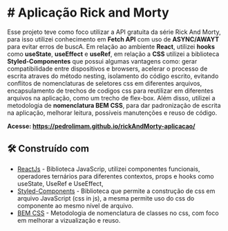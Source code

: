 
# # Aplicação Rick and Morty

Esse projeto teve como foco utilizar a API gratuita da série Rick And Morty, para isso utilizei conhecimento em <strong>Fetch API</strong> com uso de <strong>ASYNC/AWAYT</strong> para evitar erros de buscA. Em relação ao ambiente <strong>React</strong>, utilizei <strong>hooks</strong> como <strong>useState</strong>, <strong>useEffect</strong> e <strong>useRef</strong>, em relação a <strong>CSS</strong> utilizei a biblioteca <strong>Styled-Componentes</strong> que possui algumas vantagens como: gerar compatibilidade entre dispositivos e browsers, acelerar o processo de escrita atraves do método nesting, isolamento do código escrito, evitando conflitos de nomenclaturas de seletores css em diferentes arquivos, encapsulamento de trechos de codigos css para reutilizar em diferentes arquivos na aplicação, como um trecho de flex-box. Além disso, utilizei a metodologia de <strong>nomenclatura BEM CSS</strong>, para dar padronização de escrita na aplicação, melhorar leitura, possíveis manutenções e reuso de código.

<strong>Acesse: https://pedrolimam.github.io/rickAndMorty-aplicacao/ </strong>

## 🛠️ Construído com

* [ReactJs](https://pt-br.reactjs.org/) - Biblioteca JavaScrip, utilizei componentes funcionais, operadores ternários para diferentes contextos, props e hooks como useState, UseRef e UseEffect, 
* [Styled-Components](https://styled-components.com/docs) - Biblioteca que permite a construção de css em arquivo JavaScript (css in js), a mesma permite uso do css do componente ao mesmo nível de arquivo.
* [BEM CSS](https://en.bem.info/methodology/) - Metodologia de nomenclatura de classes no css, com foco em melhorar a vizualização e reuso.
